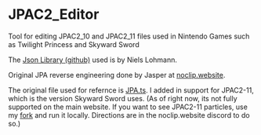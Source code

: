 # JPAC2_Editor
Tool for editing JPAC2_10 and JPAC2_11 files used in Nintendo Games such as Twilight Princess and Skyward Sword

The [Json Library (github)](https://github.com/nlohmann/json) used is by Niels Lohmann.

Original JPA reverse engineering done by Jasper at [noclip.website](https://github.com/magcius/noclip.website).

The original file used for refernce is [JPA.ts](https://github.com/magcius/noclip.website/blob/master/src/Common/JSYSTEM/JPA.ts). I added in support for JPAC2-11, which is the version Skyward Sword uses. (As of right now, its not fully supported on the main website. If you want to see JPAC2-11 particles, use my [fork](https://github.com/elijah-thomas774/noclip.website) and run it locally. Directions are in the noclip.website discord to do so.)
